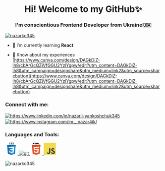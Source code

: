 <h1 align="center">Hi! Welcome to my GitHub✨</h1>
<h3 align="center">I'm conscientious Frontend Developer from Ukraine🇺🇦</h3>

<p align="left"> <a href="https://github.com/ryo-ma/github-profile-trophy"><img src="https://github-profile-trophy.vercel.app/?username=nazarko345" alt="nazarko345" /></a> </p>

- 🌱 I’m currently learning **React**

- 📄 Know about my experiences [https://www.canva.com/design/DAGkDiZ-lh8/cbArGcQZjVfGGU2YzlYgpw/edit?utm_content=DAGkDiZ-lh8&utm_campaign=designshare&utm_medium=link2&utm_source=sharebutton](https://www.canva.com/design/DAGkDiZ-lh8/cbArGcQZjVfGGU2YzlYgpw/edit?utm_content=DAGkDiZ-lh8&utm_campaign=designshare&utm_medium=link2&utm_source=sharebutton)

<h3 align="left">Connect with me:</h3>
<p align="left">
<a href="https://linkedin.com/in/https://www.linkedin.com/in/nazarii-yankoshchuk345" target="blank"><img align="center" src="https://raw.githubusercontent.com/rahuldkjain/github-profile-readme-generator/master/src/images/icons/Social/linked-in-alt.svg" alt="https://www.linkedin.com/in/nazarii-yankoshchuk345" height="30" width="40" /></a>
<a href="https://instagram.com/https://www.instagram.com/im._.nazar4ik/" target="blank"><img align="center" src="https://raw.githubusercontent.com/rahuldkjain/github-profile-readme-generator/master/src/images/icons/Social/instagram.svg" alt="https://www.instagram.com/im._.nazar4ik/" height="30" width="40" /></a>
</p>

<h3 align="left">Languages and Tools:</h3>
<p align="left"> <a href="https://www.w3schools.com/css/" target="_blank" rel="noreferrer"> <img src="https://raw.githubusercontent.com/devicons/devicon/master/icons/css3/css3-original-wordmark.svg" alt="css3" width="40" height="40"/> </a> <a href="https://git-scm.com/" target="_blank" rel="noreferrer"> <img src="https://www.vectorlogo.zone/logos/git-scm/git-scm-icon.svg" alt="git" width="40" height="40"/> </a> <a href="https://www.w3.org/html/" target="_blank" rel="noreferrer"> <img src="https://raw.githubusercontent.com/devicons/devicon/master/icons/html5/html5-original-wordmark.svg" alt="html5" width="40" height="40"/> </a> <a href="https://developer.mozilla.org/en-US/docs/Web/JavaScript" target="_blank" rel="noreferrer"> <img src="https://raw.githubusercontent.com/devicons/devicon/master/icons/javascript/javascript-original.svg" alt="javascript" width="40" height="40"/> </a> </p>

<p><img align="center" src="https://github-readme-stats.vercel.app/api/top-langs?username=nazarko345&show_icons=true&locale=en&layout=compact" alt="nazarko345" /></p>
